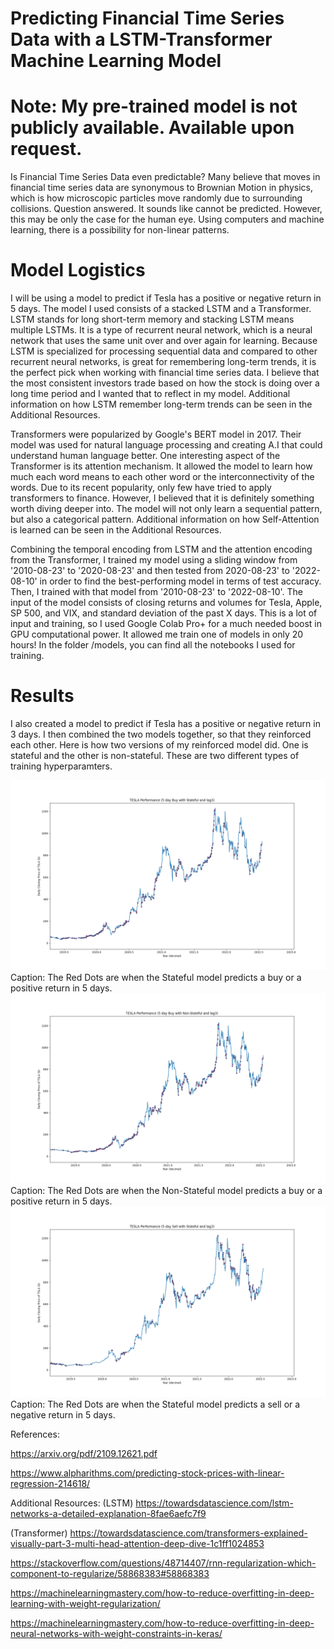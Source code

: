 # Predicting Financial Time Series Data with a LSTM-Transformer Machine Learning Model
# Note: My pre-trained model is not publicly available. Available upon request.

Is Financial Time Series Data even predictable? Many believe that moves in financial time series data are synonymous to Brownian Motion in physics, which is how microscopic particles move randomly due to surrounding collisions. Question answered. It sounds like cannot be predicted. However, this may be only the case for the human eye. Using computers and machine learning, there is a possibility for non-linear patterns.

# Model Logistics

I will be using a model to predict if Tesla has a positive or negative return in 5 days. The model I used consists of a stacked LSTM and a Transformer. LSTM stands for long short-term memory and stacking LSTM means multiple LSTMs. It is a type of recurrent neural network, which is a neural network that uses the same unit over and over again for learning. Because LSTM is specialized for processing sequential data and compared to other recurrent neural networks, is great for remembering long-term trends, it is the perfect pick when working with financial time series data. I believe that the most consistent investors trade based on how the stock is doing over a long time period and I wanted that to reflect in my model. Additional information on how LSTM remember long-term trends can be seen in the Additional Resources.

Transformers were popularized by Google's BERT model in 2017. Their model was used for natural language processing and creating A.I that could understand human language better. One interesting aspect of the Transformer is its attention mechanism. It allowed the model to learn how much each word means to each other word or the interconnectivity of the words. Due to its recent popularity, only few have tried to apply transformers to finance. However, I believed that it is definitely something worth diving deeper into. The model will not only learn a sequential pattern, but also a categorical pattern. Additional information on how Self-Attention is learned can be seen in the Additional Resources.

Combining the temporal encoding from LSTM and the attention encoding from the Transformer, I trained my model using a sliding window from '2010-08-23' to '2020-08-23' and then tested from 2020-08-23' to '2022-08-10' in order to find the best-performing model in terms of test accuracy. Then, I trained with that model from '2010-08-23' to '2022-08-10'. The input of the model consists of closing returns and volumes for Tesla, Apple, SP 500, and VIX, and standard deviation of the past X days. This is a lot of input and training, so I used Google Colab Pro+ for a much needed boost in GPU computational power. It allowed me train one of models in only 20 hours! In the folder /models, you can find all the notebooks I used for training.

# Results

I also created a model to predict if Tesla has a positive or negative return in 3 days. I then combined the two models together, so that they reinforced each other. Here is how two versions of my reinforced model did. One is stateful and the other is non-stateful. These are two different types of training hyperparamters.

![Stateful Graph](/graphs/5_day_buy_Stateful_lag3.png)
Caption: The Red Dots are when the Stateful model predicts a buy or a positive return in 5 days.
![Non-Stateful Graph](/graphs/Buy_Non_stateful_lag3.png)
Caption: The Red Dots are when the Non-Stateful model predicts a buy or a positive return in 5 days.
![Stateful Sell Graph](/graphs/5day_sell_stateful_lag3.png)
Caption: The Red Dots are when the Stateful model predicts a sell or a negative return in 5 days.

References:

https://arxiv.org/pdf/2109.12621.pdf

https://www.alpharithms.com/predicting-stock-prices-with-linear-regression-214618/

Additional Resources:
(LSTM) https://towardsdatascience.com/lstm-networks-a-detailed-explanation-8fae6aefc7f9

(Transformer) https://towardsdatascience.com/transformers-explained-visually-part-3-multi-head-attention-deep-dive-1c1ff1024853

https://stackoverflow.com/questions/48714407/rnn-regularization-which-component-to-regularize/58868383#58868383

https://machinelearningmastery.com/how-to-reduce-overfitting-in-deep-learning-with-weight-regularization/

https://machinelearningmastery.com/how-to-reduce-overfitting-in-deep-neural-networks-with-weight-constraints-in-keras/
